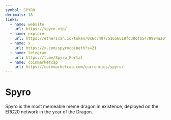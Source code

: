 ```yaml
---
symbol: SPYRO
decimals: 18
links:
  - name: website
    url: https://spyro.vip/
  - name: explorer
    url: https://etherscan.io/token/0x6d7497751656618fc38cfb5478994a20f7e235df
  - name: x
    url: https://x.com/spyrocoineth?s=21
  - name: telegram
    url: https://t.me/Spyro_Portal
  - name: coinmarketcap
    url: https://coinmarketcap.com/currencies/spyro/
---
```


# Spyro

Spyro is the most memeable meme dragon in existence, deployed on the ERC20 network in the year of the Dragon.
